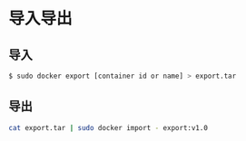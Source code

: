 # 导入导出

## 导入
```bash
$ sudo docker export [container id or name] > export.tar
```

## 导出
```bash
cat export.tar | sudo docker import - export:v1.0
```